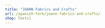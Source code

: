 ```yaml
---
title: "JOANN Fabrics and Crafts"
url: /spanish-fork/joann-fabrics-and-crafts/
shop: Textil
---
```

